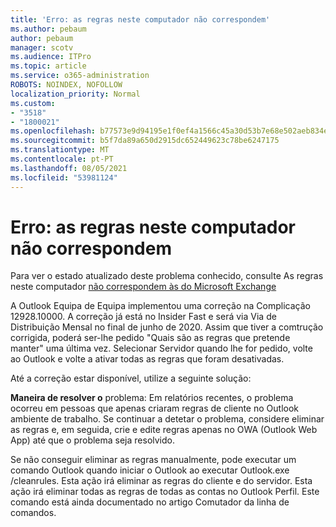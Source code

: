 ```yaml
---
title: 'Erro: as regras neste computador não correspondem'
ms.author: pebaum
author: pebaum
manager: scotv
ms.audience: ITPro
ms.topic: article
ms.service: o365-administration
ROBOTS: NOINDEX, NOFOLLOW
localization_priority: Normal
ms.custom:
- "3518"
- "1800021"
ms.openlocfilehash: b77573e9d94195e1f0ef4a1566c45a30d53b7e68e502aeb834e2ca5b9e6c5c76
ms.sourcegitcommit: b5f7da89a650d2915dc652449623c78be6247175
ms.translationtype: MT
ms.contentlocale: pt-PT
ms.lasthandoff: 08/05/2021
ms.locfileid: "53981124"
---
```

# <a name="error-the-rules-on-this-computer-do-not-match"></a>Erro: as regras neste computador não correspondem

Para ver o estado atualizado deste problema conhecido, consulte As regras neste computador [não correspondem às do Microsoft Exchange](https://support.office.com/article/d032e037-b224-429e-b325-633afde9b5f0)

A Outlook Equipa de Equipa implementou uma correção na Complicação 12928.10000. A correção já está no Insider Fast e será via Via de Distribuição Mensal no final de junho de 2020. Assim que tiver a comtrução corrigida, poderá ser-lhe pedido "Quais são as regras que pretende manter" uma última vez. Selecionar Servidor quando lhe for pedido, volte ao Outlook e volte a ativar todas as regras que foram desativadas.

Até a correção estar disponível, utilize a seguinte solução:

**Maneira de resolver o** problema: Em relatórios recentes, o problema ocorreu em pessoas que apenas criaram regras de cliente no Outlook ambiente de trabalho. Se continuar a detetar o problema, considere eliminar as regras e, em seguida, crie e edite regras apenas no OWA (Outlook Web App) até que o problema seja resolvido.

Se não conseguir eliminar as regras manualmente, pode executar um comando Outlook quando iniciar o Outlook ao executar Outlook.exe /cleanrules. Esta ação irá eliminar as regras do cliente e do servidor. Esta ação irá eliminar todas as regras de todas as contas no Outlook Perfil. Este comando está ainda documentado no artigo Comutador da linha de comandos.

